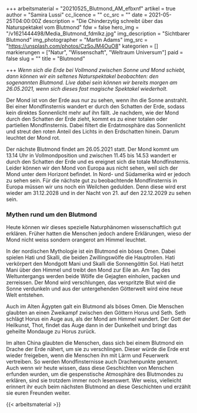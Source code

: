 +++
arbeitsmaterial = "20210525_Blutmond_AM_efbxnf"
artikel = true
author = "Samira Lussi"
cc_licence = ""
cc_src = ""
date = 2021-05-25T04:00:00Z
description = "Die Chinderzytig schreibt über das Naturspektakel vom Blutmond"
fdw = false
hero_img = "/v1621444498/Media_Blutmond_fdmlkz.jpg"
img_description = "Sichtbarer Blutmond"
img_photographer = "Martin Adams"
img_src = "https://unsplash.com/photos/CzSoJM4OuO8"
kategorien = []
markierungen = ["Natur", "Wissenschaft", "Weltraum Universum"]
paid = false
slug = ""
title = "Blutmond"

+++
_Wenn sich die Erde bei Vollmond zwischen Sonne und Mond schiebt, dann können wir ein seltenes Naturspektakel beobachten: den sogenannten Blutmond. Live dabei sein können wir bereits morgen am 26.05.2021, wenn sich dieses fast magische Spektakel wiederholt._

Der Mond ist von der Erde aus nur zu sehen, wenn ihn die Sonne anstrahlt. Bei einer Mondfinsternis wandert er durch den Schatten der Erde, sodass kein direktes Sonnenlicht mehr auf ihn fällt. Je nachdem, wie der Mond durch den Schatten der Erde zieht, kommt es zu einer totalen oder partiellen Mondfinsternis. Dabei filtert die Erdatmosphäre das Sonnenlicht und streut den roten Anteil des Lichts in den Erdschatten hinein. Darum leuchtet der Mond rot.

Der nächste Blutmond findet am 26.05.2021 statt. Der Mond kommt um 13.14 Uhr in Vollmondposition und zwischen 11.45 bis 14.53 wandert er durch den Schatten der Erde und es ereignet sich die totale Mondfinsternis. Leider können wir den Mond von Europa aus nicht sehen, weil sich der Mond unter dem Horizont befindet. In Nord- und Südamerika wird er jedoch zu sehen sein. Für die nächste gut zu beobachtende Mondfinsternis in Europa müssen wir uns noch ein Weilchen gedulden. Denn diese wird erst wieder am 31.12.2028 und in der Nacht von 21. auf den 22.12.2029 zu sehen sein.

### Mythen rund um den Blutmond

Heute können wir dieses spezielle Naturphänomen wissenschaftlich gut erklären. Früher hatten die Menschen jedoch andere Erklärungen, wieso der Mond nicht weiss sondern orangerot am Himmel leuchtet.

In der nordischen Mythologie ist ein Blutmond ein böses Omen. Dabei spielen Hati und Skalli, die beiden Zwillingswölfe die Hauptrollen. Hati verkörpert den Mondgott Mani und Skalli die Sonnengöttin Sol. Hati hetzt Mani über den Himmel und treibt den Mond zur Eile an. Am Tag des Weltuntergangs werden beide Wölfe die Gejagten einholen, packen und zerreissen. Der Mond wird verschlungen, das verspritzte Blut wird die Sonne verdunkeln und aus der untergehenden Götterwelt wird eine neue Welt entstehen.

Auch im Alten Ägypten galt ein Blutmond als böses Omen. Die Menschen glaubten an einen Zweikampf zwischen den Göttern Horus und Seth. Seth schlägt Horus ein Auge aus, als der Mond am Himmel wandert. Der Gott der Heilkunst, Thot, findet das Auge dann in der Dunkelheit und bringt das geheilte Mondauge zu Horus zurück.

Im alten China glaubten die Menschen, dass sich bei einem Blutmond ein Drache der Erde nähert, um sie zu verschlingen. Dieser würde die Erde erst wieder freigeben, wenn die Menschen ihn mit Lärm und Feuerwerk vertreiben. So werden Mondfinsternisse auch Drachenpunkte genannt. Auch wenn wir heute wissen, dass diese Geschichten von Menschen erfunden wurden, um die gespenstische Atmosphäre des Blutmondes zu erklären, sind sie trotzdem immer noch lesenswert. Wer weiss, vielleicht erinnert ihr euch beim nächsten Blutmond an diese Geschichten und erzählt sie euren Freunden weiter.

{{< arbeitsmaterial >}}
